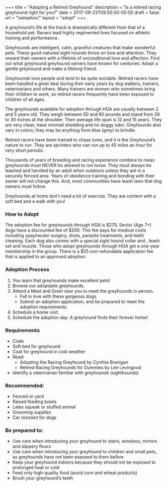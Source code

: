 +++
title = "Adopting a Retired Greyhound"
description = "Is a retired racing greyhound right for you?"
date = 2017-09-23T09:50:00-05:00
draft = false
url = "/adoption/"
layout = "adopt"
+++

A greyhound’s life at the track is dramatically different from that of a household pet. Racers lead highly regimented lives focused on athletic training and performance. 

Greyhounds are intelligent, calm, graceful creatures that make wonderful pets. These good-natured sight hounds thrive on love and attention. They reward their owners with a lifetime of unconditional love and affection. Find out what greyhound greyhound owners have known for centuries: Adopt a gentle greyhound and make a lifelong friend.

Greyhounds love people and tend to be quite sociable. Retired racers have been handled a great deal during their early years by dog walkers, trainers, veterinarians and others. Many trainers are women who sometimes bring their children to work, so retired racers frequently have been exposed to children of all ages.

The greyhounds available for adoption through HGA are usually between 2 and 5 years old. They weigh between 50 and 80 pounds and stand from 26 to 30 inches at the shoulder. Their average life span is 12 and 15 years. They are very clean, have minimal shedding and no doggy odor. Greyhounds also vary in colors; they may be anything from blue (grey) to brindle.

Retired racers have been trained to chase lures, and it is the Greyhound’s nature to run. They are sprinters who can run up to 45 miles an hour for very short periods.

Thousands of years of breeding and racing experience combine to mean greyhounds must NEVER be allowed to run loose. They must always be leashed and handled by an adult when outdoors unless they are in a securely fenced area. Years of obedience training and bonding with their owner will not change this. And, most communities have leash laws that dog owners must follow.

Greyhounds at home don’t need a lot of exercise. They are content with a soft bed and a walk with you!

### How to Adopt ###

The adoption fee for greyhounds through HGA is $275. Senior (Age 7+) dogs have a discounted fee of $200. This fee pays for medical costs including spay/neuter surgery, shots, parasite treatments, and teeth cleaning. Each dog also comes with a special sight hound collar and , leash set and muzzle. Those who adopt greyhounds through HGA get a one-year membership in the group. There is a $25 non-refundable application fee that is applied to an approved adoption.

### Adoption Process ###

1. You learn that greyhounds make excellent pets!
2. Browse our adoptable greyhounds.
3. Attend a Meet and Greet near you to meet the greyhounds in person.
    * Fall in love with these gorgeous dogs.
    * Submit an adoption application, and be prepared to meet the adoption requirements.
4. Schedule a home visit.
5. Schedule the adoption day.  A greyhound finds their forever home!

### Requirements ###

* Crate
* Soft bed for greyhound
* Coat for greyhound in cold weather
* Read:
    * Adopting the Racing Greyhound by Cynthia Branigan
    * Retired Racing Greyhounds for Dummies by Lee Levingood
* Identify a veterinarian familiar with greyhounds (sighthounds)

### Recommended: ###

* Fenced-in yard
* Raised feeding bowls
* Latex squeak or stuffed animal
* Grooming supplies
* Car restraint for dogs

### Be prepared to: ###

* Use care when introducing your greyhound to stairs, windows, mirrors and slippery floors
* Use care when introducing your greyhound to children and small pets, as greyhounds have not been exposed to them before
* Keep your greyhound indoors because they should not be exposed to prolonged heat or cold
* Feed only high-quality food (avoid corn and wheat products)
* Brush your greyhound’s teeth